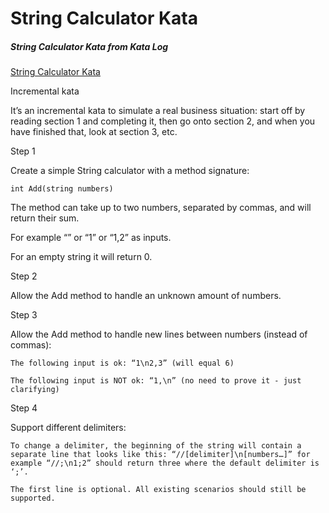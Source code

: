 String Calculator Kata
======================


##### String Calculator Kata from Kata Log


[String Calculator Kata](https://kata-log.rocks/string-calculator-kata)


Incremental kata

It’s an incremental kata to simulate a real business situation: start off by reading section 1 and completing it, then go onto section 2, and when you have finished that, look at section 3, etc.

Step 1

Create a simple String calculator with a method signature:

    int Add(string numbers)

The method can take up to two numbers, separated by commas, and will return their sum.

For example “” or “1” or “1,2” as inputs.

For an empty string it will return 0.

Step 2

Allow the Add method to handle an unknown amount of numbers.

Step 3

Allow the Add method to handle new lines between numbers (instead of commas):

    The following input is ok: “1\n2,3” (will equal 6)

    The following input is NOT ok: “1,\n” (no need to prove it - just clarifying)


Step 4

Support different delimiters:

    To change a delimiter, the beginning of the string will contain a separate line that looks like this: “//[delimiter]\n[numbers…]” for example “//;\n1;2” should return three where the default delimiter is ‘;’.

    The first line is optional. All existing scenarios should still be supported.